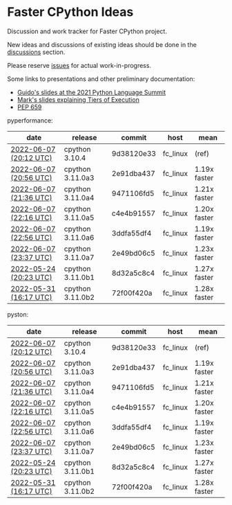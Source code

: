 # Faster CPython Ideas

Discussion and work tracker for Faster CPython project.

New ideas and discussions of existing ideas should be done in the [discussions](https://github.com/faster-cpython/ideas/discussions) section.

Please reserve [issues](https://github.com/faster-cpython/ideas/issues) for actual work-in-progress. 

Some links to presentations and other preliminary documentation:

- [Guido's slides at the 2021 Python Language Summit](FasterCPythonDark.pdf)
- [Mark's slides explaining Tiers of Execution](https://docs.google.com/presentation/d/1_cvQUwO2WWsaySyCmIy9nj9by4JKnkbiPCqtluLP3Mg)
- [PEP 659](https://peps.python.org/pep-0659/)

<!-- START results table -->

pyperformance:

|  date | release | commit | host | mean  |
|  --- | --- | --- | --- | ---  |
|  [2022-06-07 (20:12 UTC)](benchmark-results/cpython-3.10.4-9d38120e33-fc_linux-b2cf916db80e-pyperformance.json) | cpython 3.10.4 | 9d38120e33 | fc_linux | (ref)  |
|  [2022-06-07 (20:56 UTC)](benchmark-results/cpython-3.11.0a3-2e91dba437-fc_linux-b2cf916db80e-pyperformance.json) | cpython 3.11.0a3 | 2e91dba437 | fc_linux | 1.19x faster  |
|  [2022-06-07 (21:36 UTC)](benchmark-results/cpython-3.11.0a4-9471106fd5-fc_linux-b2cf916db80e-pyperformance.json) | cpython 3.11.0a4 | 9471106fd5 | fc_linux | 1.21x faster  |
|  [2022-06-07 (22:16 UTC)](benchmark-results/cpython-3.11.0a5-c4e4b91557-fc_linux-b2cf916db80e-pyperformance.json) | cpython 3.11.0a5 | c4e4b91557 | fc_linux | 1.20x faster  |
|  [2022-06-07 (22:56 UTC)](benchmark-results/cpython-3.11.0a6-3ddfa55df4-fc_linux-b2cf916db80e-pyperformance.json) | cpython 3.11.0a6 | 3ddfa55df4 | fc_linux | 1.19x faster  |
|  [2022-06-07 (23:37 UTC)](benchmark-results/cpython-3.11.0a7-2e49bd06c5-fc_linux-b2cf916db80e-pyperformance.json) | cpython 3.11.0a7 | 2e49bd06c5 | fc_linux | 1.23x faster  |
|  [2022-05-24 (20:23 UTC)](benchmark-results/cpython-3.11.0b1-8d32a5c8c4-fc_linux-b2cf916db80e-pyperformance.json) | cpython 3.11.0b1 | 8d32a5c8c4 | fc_linux | 1.27x faster  |
|  [2022-05-31 (16:17 UTC)](benchmark-results/cpython-3.11.0b2-72f00f420a-fc_linux-b2cf916db80e-pyperformance.json) | cpython 3.11.0b2 | 72f00f420a | fc_linux | 1.28x faster  |

pyston:

|  date | release | commit | host | mean  |
|  --- | --- | --- | --- | ---  |
|  [2022-06-07 (20:12 UTC)](benchmark-results/cpython-3.10.4-9d38120e33-fc_linux-b2cf916db80e-pyston.json) | cpython 3.10.4 | 9d38120e33 | fc_linux | (ref)  |
|  [2022-06-07 (20:56 UTC)](benchmark-results/cpython-3.11.0a3-2e91dba437-fc_linux-b2cf916db80e-pyston.json) | cpython 3.11.0a3 | 2e91dba437 | fc_linux | 1.19x faster  |
|  [2022-06-07 (21:36 UTC)](benchmark-results/cpython-3.11.0a4-9471106fd5-fc_linux-b2cf916db80e-pyston.json) | cpython 3.11.0a4 | 9471106fd5 | fc_linux | 1.21x faster  |
|  [2022-06-07 (22:16 UTC)](benchmark-results/cpython-3.11.0a5-c4e4b91557-fc_linux-b2cf916db80e-pyston.json) | cpython 3.11.0a5 | c4e4b91557 | fc_linux | 1.20x faster  |
|  [2022-06-07 (22:56 UTC)](benchmark-results/cpython-3.11.0a6-3ddfa55df4-fc_linux-b2cf916db80e-pyston.json) | cpython 3.11.0a6 | 3ddfa55df4 | fc_linux | 1.19x faster  |
|  [2022-06-07 (23:37 UTC)](benchmark-results/cpython-3.11.0a7-2e49bd06c5-fc_linux-b2cf916db80e-pyston.json) | cpython 3.11.0a7 | 2e49bd06c5 | fc_linux | 1.23x faster  |
|  [2022-05-24 (20:23 UTC)](benchmark-results/cpython-3.11.0b1-8d32a5c8c4-fc_linux-b2cf916db80e-pyston.json) | cpython 3.11.0b1 | 8d32a5c8c4 | fc_linux | 1.27x faster  |
|  [2022-05-31 (16:17 UTC)](benchmark-results/cpython-3.11.0b2-72f00f420a-fc_linux-b2cf916db80e-pyston.json) | cpython 3.11.0b2 | 72f00f420a | fc_linux | 1.28x faster  |

<!-- END results table -->

